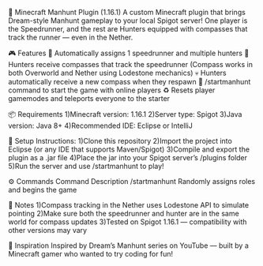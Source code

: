 🧭 Minecraft Manhunt Plugin (1.16.1)
A custom Minecraft plugin that brings Dream-style Manhunt gameplay to your local Spigot server! One player is the Speedrunner, and the rest are Hunters equipped with compasses that track the runner — even in the Nether.

🎮 Features
🔄 Automatically assigns 1 speedrunner and multiple hunters
🧭 Hunters receive compasses that track the speedrunner
(Compass works in both Overworld and Nether using Lodestone mechanics)
💀 Hunters automatically receive a new compass when they respawn
📍 /startmanhunt command to start the game with online players
♻️ Resets player gamemodes and teleports everyone to the starter

📦 Requirements
1)Minecraft version: 1.16.1
2)Server type: Spigot
3)Java version: Java 8+
4)Recommended IDE: Eclipse or IntelliJ

🚀 Setup Instructions:
1)Clone this repository
2)Import the project into Eclipse (or any IDE that supports Maven/Spigot)
3)Compile and export the plugin as a .jar file
4)Place the jar into your Spigot server’s /plugins folder
5)Run the server and use /startmanhunt to play!

⚙️ Commands
Command	Description
/startmanhunt	Randomly assigns roles and begins the game

📌 Notes
1)Compass tracking in the Nether uses Lodestone API to simulate pointing
2)Make sure both the speedrunner and hunter are in the same world for compass updates
3)Tested on Spigot 1.16.1 — compatibility with other versions may vary

🧠 Inspiration
Inspired by Dream’s Manhunt series on YouTube — built by a Minecraft gamer who wanted to try coding for fun!

